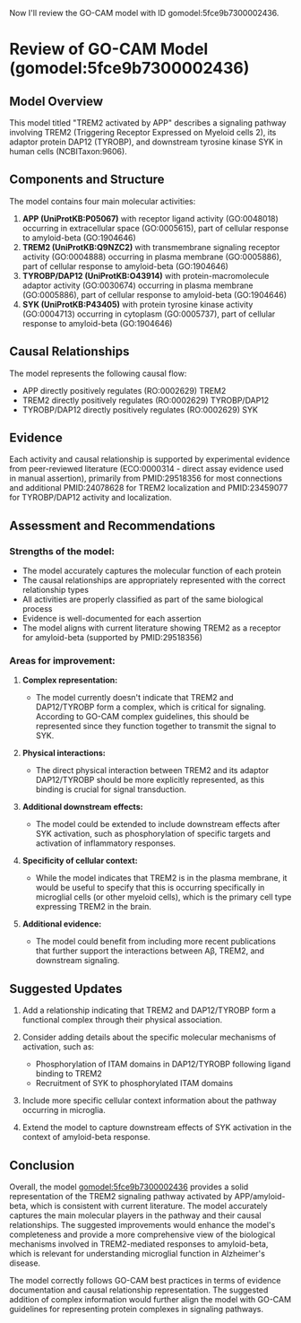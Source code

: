 Now I'll review the GO-CAM model with ID gomodel:5fce9b7300002436.

# Review of GO-CAM Model (gomodel:5fce9b7300002436)

## Model Overview

This model titled "TREM2 activated by APP" describes a signaling pathway involving TREM2 (Triggering Receptor Expressed on Myeloid cells 2), its adaptor protein DAP12 (TYROBP), and downstream tyrosine kinase SYK in human cells (NCBITaxon:9606).

## Components and Structure

The model contains four main molecular activities:

1. **APP (UniProtKB:P05067)** with receptor ligand activity (GO:0048018) occurring in extracellular space (GO:0005615), part of cellular response to amyloid-beta (GO:1904646)
2. **TREM2 (UniProtKB:Q9NZC2)** with transmembrane signaling receptor activity (GO:0004888) occurring in plasma membrane (GO:0005886), part of cellular response to amyloid-beta (GO:1904646)
3. **TYROBP/DAP12 (UniProtKB:O43914)** with protein-macromolecule adaptor activity (GO:0030674) occurring in plasma membrane (GO:0005886), part of cellular response to amyloid-beta (GO:1904646)
4. **SYK (UniProtKB:P43405)** with protein tyrosine kinase activity (GO:0004713) occurring in cytoplasm (GO:0005737), part of cellular response to amyloid-beta (GO:1904646)

## Causal Relationships

The model represents the following causal flow:
- APP directly positively regulates (RO:0002629) TREM2
- TREM2 directly positively regulates (RO:0002629) TYROBP/DAP12
- TYROBP/DAP12 directly positively regulates (RO:0002629) SYK

## Evidence

Each activity and causal relationship is supported by experimental evidence from peer-reviewed literature (ECO:0000314 - direct assay evidence used in manual assertion), primarily from PMID:29518356 for most connections and additional PMID:24078628 for TREM2 localization and PMID:23459077 for TYROBP/DAP12 activity and localization.

## Assessment and Recommendations

### Strengths of the model:
- The model accurately captures the molecular function of each protein
- The causal relationships are appropriately represented with the correct relationship types
- All activities are properly classified as part of the same biological process
- Evidence is well-documented for each assertion
- The model aligns with current literature showing TREM2 as a receptor for amyloid-beta (supported by PMID:29518356)

### Areas for improvement:

1. **Complex representation:**
   - The model currently doesn't indicate that TREM2 and DAP12/TYROBP form a complex, which is critical for signaling. According to GO-CAM complex guidelines, this should be represented since they function together to transmit the signal to SYK.
   
2. **Physical interactions:**
   - The direct physical interaction between TREM2 and its adaptor DAP12/TYROBP should be more explicitly represented, as this binding is crucial for signal transduction.
   
3. **Additional downstream effects:**
   - The model could be extended to include downstream effects after SYK activation, such as phosphorylation of specific targets and activation of inflammatory responses.
   
4. **Specificity of cellular context:**
   - While the model indicates that TREM2 is in the plasma membrane, it would be useful to specify that this is occurring specifically in microglial cells (or other myeloid cells), which is the primary cell type expressing TREM2 in the brain.

5. **Additional evidence:**
   - The model could benefit from including more recent publications that further support the interactions between Aβ, TREM2, and downstream signaling.

## Suggested Updates

1. Add a relationship indicating that TREM2 and DAP12/TYROBP form a functional complex through their physical association.

2. Consider adding details about the specific molecular mechanisms of activation, such as:
   - Phosphorylation of ITAM domains in DAP12/TYROBP following ligand binding to TREM2
   - Recruitment of SYK to phosphorylated ITAM domains
   
3. Include more specific cellular context information about the pathway occurring in microglia.

4. Extend the model to capture downstream effects of SYK activation in the context of amyloid-beta response.

## Conclusion

Overall, the model [gomodel:5fce9b7300002436](https://bioregistry.io/go.model:5fce9b7300002436) provides a solid representation of the TREM2 signaling pathway activated by APP/amyloid-beta, which is consistent with current literature. The model accurately captures the main molecular players in the pathway and their causal relationships. The suggested improvements would enhance the model's completeness and provide a more comprehensive view of the biological mechanisms involved in TREM2-mediated responses to amyloid-beta, which is relevant for understanding microglial function in Alzheimer's disease.

The model correctly follows GO-CAM best practices in terms of evidence documentation and causal relationship representation. The suggested addition of complex information would further align the model with GO-CAM guidelines for representing protein complexes in signaling pathways.
